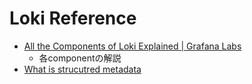  # Loki Reference

* [All the Components of Loki Explained | Grafana Labs](https://www.youtube.com/watch?v=_hv4i84Z68s&ab_channel=Grafana)
  * 各componentの解説
* [What is strucutred metadata](https://grafana.com/docs/loki/latest/get-started/labels/structured-metadata/)
